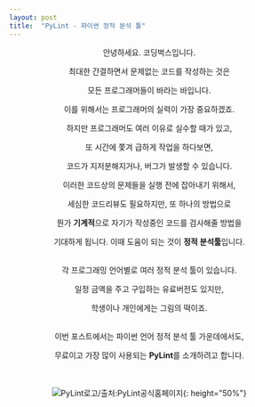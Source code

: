 ```yaml
---
layout: post
title:  "PyLint - 파이썬 정적 분석 툴"
---
```

<center>
안녕하세요. 코딩벅스입니다. 

최대한 간결하면서 문제없는 코드를 작성하는 것은    

모든 프로그래머들이 바라는 바입니다. 

이를 위해서는 프로그래머의 실력이 가장 중요하겠죠.  

하지만 프로그래머도 여러 이유로 실수할 때가 있고, 

또 시간에 쫓겨 급하게 작업을 하다보면,  

코드가 지저분해지거나, 버그가 발생할 수 있습니다. 

이러한 코드상의 문제들을 실행 전에 잡아내기 위해서,  

세심한 코드리뷰도 필요하지만, 또 하나의 방법으로

뭔가 **기계적**으로 자기가 작성중인 코드를 검사해줄 방법을  

기대하게 됩니다. 이때 도움이 되는 것이 **정적 분석툴**입니다. <br><br>

각 프로그래밍 언어별로 여러 정적 분석 툴이 있습니다. 

일정 금액을 주고 구입하는 유료버전도 있지만, 

학생이나 개인에게는 그림의 떡이죠. <br><br>


이번 포스트에서는 파이썬 언어 정적 분석 툴 가운데에서도, 

무료이고 가장 많이 사용되는 **PyLint**를 소개하려고 합니다. <br><br><br>
  
![PyLint로고/출처:PyLint공식홈페이지](https://www.pylint.org/pylint.svg){: height="50%"}




